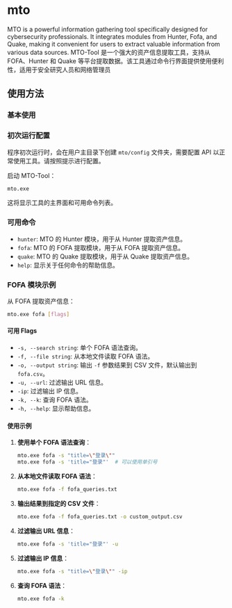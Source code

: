 # mto
MTO is a powerful information gathering tool specifically designed for cybersecurity professionals. It integrates modules from Hunter, Fofa, and Quake, making it convenient for users to extract valuable information from various data sources.
MTO-Tool 是一个强大的资产信息提取工具，支持从 FOFA、Hunter 和 Quake 等平台提取数据。该工具通过命令行界面提供使用便利性，适用于安全研究人员和网络管理员
## 使用方法

### 基本使用

### 初次运行配置

程序初次运行时，会在用户主目录下创建 `mto/config` 文件夹，需要配置 API 以正常使用工具。请按照提示进行配置。

启动 MTO-Tool：

```sh
mto.exe
```

这将显示工具的主界面和可用命令列表。

### 可用命令

- `hunter`: MTO 的 Hunter 模块，用于从 Hunter 提取资产信息。
- `fofa`: MTO 的 FOFA 提取模块，用于从 FOFA 提取资产信息。
- `quake`: MTO 的 Quake 提取模块，用于从 Quake 提取资产信息。
- `help`: 显示关于任何命令的帮助信息。

### FOFA 模块示例

从 FOFA 提取资产信息：

```sh
mto.exe fofa [flags]
```

#### 可用 Flags

- `-s, --search string`: 单个 FOFA 语法查询。
- `-f, --file string`: 从本地文件读取 FOFA 语法。
- `-o, --output string`: 输出 `-f` 参数结果到 CSV 文件，默认输出到 `fofa.csv`。
- `-u, --url`: 过滤输出 URL 信息。
- `-ip`: 过滤输出 IP 信息。
- `-k, --k`: 查询 FOFA 语法。
- `-h, --help`: 显示帮助信息。

#### 使用示例

1. **使用单个 FOFA 语法查询**：

   ```sh
   mto.exe fofa -s "title=\"登录\""
   mto.exe fofa -s 'title="登录"'  # 可以使用单引号
   ```

2. **从本地文件读取 FOFA 语法**：

   ```sh
   mto.exe fofa -f fofa_queries.txt
   ```

3. **输出结果到指定的 CSV 文件**：

   ```sh
   mto.exe fofa -f fofa_queries.txt -o custom_output.csv
   ```

4. **过滤输出 URL 信息**：

   ```sh
   mto.exe fofa -s 'title="登录"' -u
   ```

5. **过滤输出 IP 信息**：

   ```sh
   mto.exe fofa -s "title=\"登录\"" -ip
   ```

6. **查询 FOFA 语法**：

   ```sh
   mto.exe fofa -k
   ```

